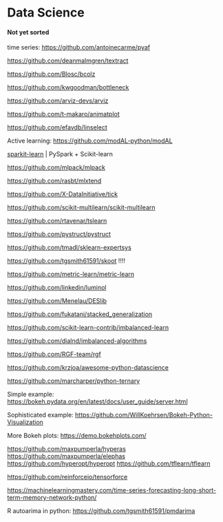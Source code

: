 # Data Science

#### Not yet sorted

time series: https://github.com/antoinecarme/pyaf

https://github.com/deanmalmgren/textract

https://github.com/Blosc/bcolz

https://github.com/kwgoodman/bottleneck

https://github.com/arviz-devs/arviz

https://github.com/t-makaro/animatplot

https://github.com/efavdb/linselect

Active learning: https://github.com/modAL-python/modAL

[sparkit-learn](https://github.com/lensacom/sparkit-learn) | PySpark + Scikit-learn

https://github.com/mlpack/mlpack


https://github.com/rasbt/mlxtend

https://github.com/X-DataInitiative/tick

https://github.com/scikit-multilearn/scikit-multilearn


https://github.com/rtavenar/tslearn

https://github.com/pystruct/pystruct

https://github.com/tmadl/sklearn-expertsys

https://github.com/tgsmith61591/skoot !!!!

https://github.com/metric-learn/metric-learn

https://github.com/linkedin/luminol


https://github.com/Menelau/DESlib

https://github.com/fukatani/stacked_generalization

https://github.com/scikit-learn-contrib/imbalanced-learn

https://github.com/dialnd/imbalanced-algorithms

https://github.com/RGF-team/rgf



https://github.com/krzjoa/awesome-python-datascience

https://github.com/marcharper/python-ternary




Simple example: https://bokeh.pydata.org/en/latest/docs/user_guide/server.html

Sophisticated example: https://github.com/WillKoehrsen/Bokeh-Python-Visualization

More Bokeh plots: https://demo.bokehplots.com/

https://github.com/maxpumperla/hyperas
https://github.com/maxpumperla/elephas
https://github.com/hyperopt/hyperopt
https://github.com/tflearn/tflearn

https://github.com/reinforceio/tensorforce


https://machinelearningmastery.com/time-series-forecasting-long-short-term-memory-network-python/



R autoarima in python: https://github.com/tgsmith61591/pmdarima





